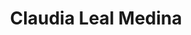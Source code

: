 ﻿---
# Display name
title: Claudia Leal Medina

# Full name (for SEO)
first_name: Claudia Verónica
last_name: Leal Medina

# Username (this should match the folder name)
authors:
  - Leal-Medina

# Is this the primary user of the site?
superuser: false

# Role/position
role: Alumini MSc Forests and Environment

# Organizations/Affiliations
organizations:
  - name: Universidad Austral de Chile
    url: ''

# Short bio (displayed in user profile at end of posts)
bio: My research interests include remote sensing forest and fires
interests:
  - Forest monitoring
  - Remote Sensing
  - Wildfire and climate change 


# Social/Academic Networking
# For available icons, see: 
# For an email link, use "fas" icon pack, "envelope" icon, and a link in the
#   form "mailto:claudia.leal.med@gmail.com " or "#contact" for contact widget.
social:
  - icon: envelope
    icon_pack: fas
    link: 'mailto:claudia.leal.m@ug.uchile.cl'

# Link to a PDF of your resume/CV from the About widget.
# To enable, copy your resume/CV to `static/files/cv.pdf` and uncomment the lines below.
# - icon: cv
#   icon_pack: ai
#   link: files/cv.pdf

# Enter email to display Gravatar (if Gravatar enabled in Config)
email: ''

# Organizational groups that you belong to (for People widget)
#   Set this to `[]` or comment out if you are not using People widget.
user_groups:
  - Alumni
---


